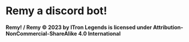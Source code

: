 # Remy a discord bot!
**Remy! / Remy © 2023 by ITron Legends is licensed under Attribution-NonCommercial-ShareAlike 4.0 International**
